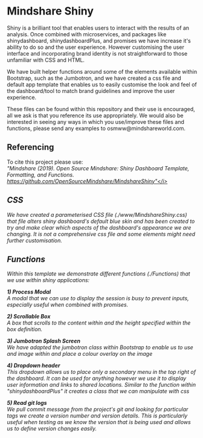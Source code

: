 # Mindshare Shiny
Shiny is a brilliant tool that enables users to interact with the results of an analysis. Once combined with microservices, and packages like shinydashboard, shinydashboardPlus, and promises we have increase it's ability to do so and the user experience. However customising the user interface and incorporating brand identity is not straightforward to those unfamiliar with CSS and HTML.

We have built helper functions around some of the elements available within Bootstrap, such as the Jumbotron, and we have created a css file and default app template that enables us to easily customise the look and feel of the dashboard/tool to match brand guidelines and improve the user experience. 

These files can be found within this repository and their use is encouraged, all we ask is that you reference its use appropriately. We would also be interested in seeing any ways in which you use/improve these files and functions, please send any examples to osmww\@mindshareworld.com.

## Referencing

To cite this project please use: <br> <i>\"Mindshare (2019). Open Source Mindshare: Shiny Dashboard Template, Formatting, and Functions. https://github.com/OpenSourceMindshare/MindshareShiny"</i>

## CSS

We have created a parameterised CSS file (./www/MindshareShiny.css) that file alters shiny dashboard's default blue skin and has been created to try and make clear which aspects of the dashboard's appearance we are changing. It is not a comprehensive css file and some elements might need further customisation.

## Functions
Within this template we demonstrate different functions (./Functions) that we use within shiny applications: 

<b>1) Process Modal</b> <br> A modal that we can use to display the session is busy to prevent inputs, especially useful when combined with promises. 

<b>2) Scrollable Box</b><br>A box that scrolls to the content within and the height specified within the box definition. 

<b>3) Jumbotron Splash Screen</b><br> We have adapted the jumbotron class within Bootstrap to enable us to use and image within and place a colour overlay on the image 

<b>4) Dropdown header</b><br> This dropdown allows us to place only a secondary menu in the top right of the dashboard. It can be used for anything however we use it to display user information and links to shared locations. Similar to the function within "shinydashboardPlus" it creates a class that we can manipulate with css 

<b>5) Read git logs</b><br> We pull commit message from the project\'s git and looking for particular tags we create a version number and version details. This is particularly useful when testing as we know the version that is being used and allows us to define version changes easily.
